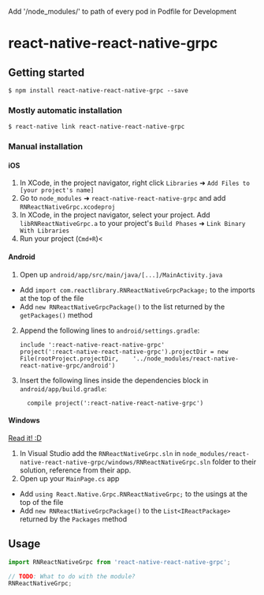

Add '/node_modules/' to path of every pod in Podfile
for Development
# react-native-react-native-grpc

## Getting started

`$ npm install react-native-react-native-grpc --save`

### Mostly automatic installation

`$ react-native link react-native-react-native-grpc`

### Manual installation


#### iOS

1. In XCode, in the project navigator, right click `Libraries` ➜ `Add Files to [your project's name]`
2. Go to `node_modules` ➜ `react-native-react-native-grpc` and add `RNReactNativeGrpc.xcodeproj`
3. In XCode, in the project navigator, select your project. Add `libRNReactNativeGrpc.a` to your project's `Build Phases` ➜ `Link Binary With Libraries`
4. Run your project (`Cmd+R`)<

#### Android

1. Open up `android/app/src/main/java/[...]/MainActivity.java`
  - Add `import com.reactlibrary.RNReactNativeGrpcPackage;` to the imports at the top of the file
  - Add `new RNReactNativeGrpcPackage()` to the list returned by the `getPackages()` method
2. Append the following lines to `android/settings.gradle`:
  	```
  	include ':react-native-react-native-grpc'
  	project(':react-native-react-native-grpc').projectDir = new File(rootProject.projectDir, 	'../node_modules/react-native-react-native-grpc/android')
  	```
3. Insert the following lines inside the dependencies block in `android/app/build.gradle`:
  	```
      compile project(':react-native-react-native-grpc')
  	```

#### Windows
[Read it! :D](https://github.com/ReactWindows/react-native)

1. In Visual Studio add the `RNReactNativeGrpc.sln` in `node_modules/react-native-react-native-grpc/windows/RNReactNativeGrpc.sln` folder to their solution, reference from their app.
2. Open up your `MainPage.cs` app
  - Add `using React.Native.Grpc.RNReactNativeGrpc;` to the usings at the top of the file
  - Add `new RNReactNativeGrpcPackage()` to the `List<IReactPackage>` returned by the `Packages` method


## Usage
```javascript
import RNReactNativeGrpc from 'react-native-react-native-grpc';

// TODO: What to do with the module?
RNReactNativeGrpc;
```
  